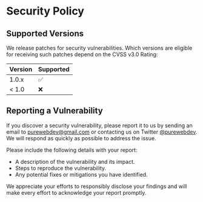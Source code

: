# Security Policy

## Supported Versions

We release patches for security vulnerabilities. Which versions are eligible for receiving such patches depend on the CVSS v3.0 Rating:

| Version | Supported          |
| ------- | ------------------ |
| 1.0.x   | :white_check_mark: |
| < 1.0   | :x:                |

## Reporting a Vulnerability

If you discover a security vulnerability, please report it to us by sending an email to [purewebdev@gmail.com](mailto:purewebdev@gmail.com) or contacting us on Twitter [@purewebdev](https://twitter.com/purewebdev). We will respond as quickly as possible to address the issue.

Please include the following details with your report:
- A description of the vulnerability and its impact.
- Steps to reproduce the vulnerability.
- Any potential fixes or mitigations you have identified.

We appreciate your efforts to responsibly disclose your findings and will make every effort to acknowledge your report promptly.
